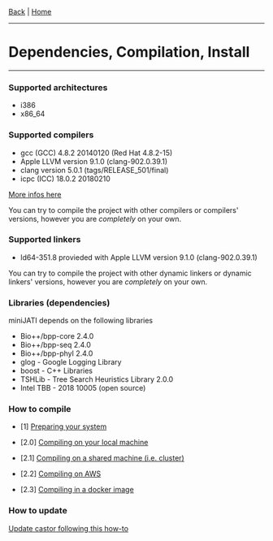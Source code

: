 [Back](./Index.md) | [Home](../Home.md)

---
# Dependencies, Compilation, Install
---

### Supported architectures

- i386
- x86_64


### Supported compilers

- gcc (GCC) 4.8.2 20140120 (Red Hat 4.8.2-15)
- Apple LLVM version 9.1.0 (clang-902.0.39.1)
- clang version 5.0.1 (tags/RELEASE_501/final)
- icpc (ICC) 18.0.2 20180210


[More infos here](Compilers_info)


You can try to compile the project with other compilers or compilers' versions, however you are *completely* on your own.


### Supported linkers

- ld64-351.8 provieded with Apple LLVM version 9.1.0 (clang-902.0.39.1)


You can try to compile the project with other dynamic linkers or dynamic linkers' versions, however you are *completely* on your own.


### Libraries (dependencies)

miniJATI depends on the following libraries

- Bio++/bpp-core 2.4.0
- Bio++/bpp-seq	2.4.0
- Bio++/bpp-phyl 2.4.0
- glog - Google Logging Library
- boost - C++ Libraries
- TSHLib - Tree Search Heuristics Library 2.0.0
- Intel TBB - 2018 10005 (open source)


### How to compile

- [1] [Preparing your system](Preparing_system.md)

- [2.0] [Compiling on your local machine](Compiling_localenv.md)
- [2.1] [Compiling on a shared machine (i.e. cluster)](Compiling_sharedenv.md)
- [2.2] [Compiling on AWS](Compiling_aws.md)
- [2.3] [Compiling in a docker image](Compiling_docker.md)


### How to update


[Update castor following this how-to](Updating.md)
